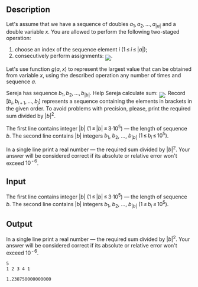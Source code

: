 ## Description

<div><p>Let's assume that we have a sequence of doubles <span class="tex-span"><i>a</i><sub class="lower-index">1</sub>, <i>a</i><sub class="lower-index">2</sub>, ..., <i>a</i><sub class="lower-index">|<i>a</i>|</sub></span> and a double variable <span class="tex-span"><i>x</i></span>. You are allowed to perform the following two-staged operation:</p><ol> <li> choose an index of the sequence element <span class="tex-span"><i>i</i></span> <span class="tex-span">(1 ≤ <i>i</i> ≤ |<i>a</i>|)</span>; </li><li> consecutively perform assignments: <img align="middle" class="tex-formula" src="file://bTpDL1uy.png" style="max-width: 100.0%;max-height: 100.0%;">. </li></ol><p>Let's use function <span class="tex-span"><i>g</i>(<i>a</i>, <i>x</i>)</span> to represent the largest value that can be obtained from variable <span class="tex-span"><i>x</i></span>, using the described operation any number of times and sequence <span class="tex-span"><i>a</i></span>.</p><p>Sereja has sequence <span class="tex-span"><i>b</i><sub class="lower-index">1</sub>, <i>b</i><sub class="lower-index">2</sub>, ..., <i>b</i><sub class="lower-index">|<i>b</i>|</sub></span>. Help Sereja calculate sum: <img align="middle" class="tex-formula" src="file://bGV7WIhT.png" style="max-width: 100.0%;max-height: 100.0%;">. Record <span class="tex-span">[<i>b</i><sub class="lower-index"><i>i</i></sub>, <i>b</i><sub class="lower-index"><i>i</i> + 1</sub>, ..., <i>b</i><sub class="lower-index"><i>j</i></sub>]</span> represents a sequence containing the elements in brackets in the given order. To avoid problems with precision, please, print the required sum divided by <span class="tex-span">|<i>b</i>|<sup class="upper-index">2</sup></span>.</p></div><div class="input-specification"><p>The first line contains integer <span class="tex-span">|<i>b</i>|</span> <span class="tex-span">(1 ≤ |<i>b</i>| ≤ 3·10<sup class="upper-index">5</sup>)</span> — the length of sequence <span class="tex-span"><i>b</i></span>. The second line contains <span class="tex-span">|<i>b</i>|</span> integers <span class="tex-span"><i>b</i><sub class="lower-index">1</sub></span>, <span class="tex-span"><i>b</i><sub class="lower-index">2</sub></span>, <span class="tex-span">...</span>, <span class="tex-span"><i>b</i><sub class="lower-index">|<i>b</i>|</sub></span> <span class="tex-span">(1 ≤ <i>b</i><sub class="lower-index"><i>i</i></sub> ≤ 10<sup class="upper-index">5</sup>)</span>.</p></div><div class="output-specification"><p>In a single line print a real number — the required sum divided by <span class="tex-span">|<i>b</i>|<sup class="upper-index">2</sup></span>. Your answer will be considered correct if its absolute or relative error won't exceed <span class="tex-span">10<sup class="upper-index"> - 6</sup></span>.</p></div>

## Input

<p>The first line contains integer <span class="tex-span">|<i>b</i>|</span> <span class="tex-span">(1 ≤ |<i>b</i>| ≤ 3·10<sup class="upper-index">5</sup>)</span> — the length of sequence <span class="tex-span"><i>b</i></span>. The second line contains <span class="tex-span">|<i>b</i>|</span> integers <span class="tex-span"><i>b</i><sub class="lower-index">1</sub></span>, <span class="tex-span"><i>b</i><sub class="lower-index">2</sub></span>, <span class="tex-span">...</span>, <span class="tex-span"><i>b</i><sub class="lower-index">|<i>b</i>|</sub></span> <span class="tex-span">(1 ≤ <i>b</i><sub class="lower-index"><i>i</i></sub> ≤ 10<sup class="upper-index">5</sup>)</span>.</p>

## Output

<p>In a single line print a real number — the required sum divided by <span class="tex-span">|<i>b</i>|<sup class="upper-index">2</sup></span>. Your answer will be considered correct if its absolute or relative error won't exceed <span class="tex-span">10<sup class="upper-index"> - 6</sup></span>.</p>





```input1
5
1 2 3 4 1

```




```output1
1.238750000000000

```



